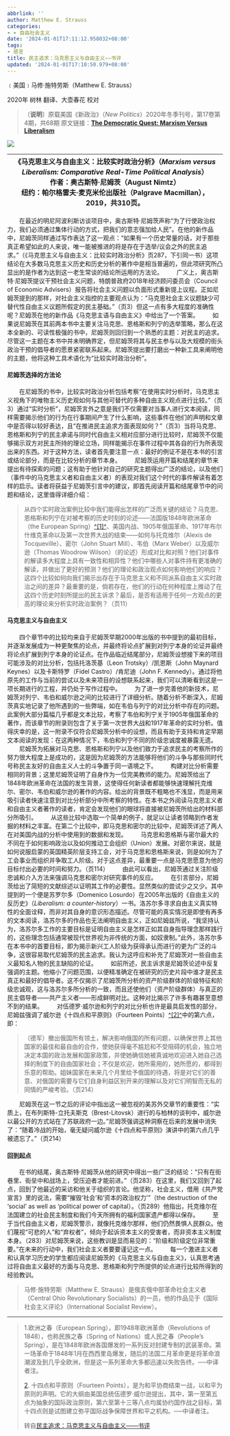 ```yaml
---
abbrlink: ''
author: Matthew E. Strauss
categories:
- - 自由社会主义
date: '2024-01-01T17:11:12.958032+08:00'
tags:
- 感言
title: 民主追求：马克思主义与自由主义——书评
updated: '2024-01-01T17:10:50.979+08:00'
---
```

﹝美国﹞马修·施特劳斯（Matthew E. Strauss）

2020年
树林 翻译、大壶春花 校对

> 〔**说明**〕原载美国《新政治》（*New Politics*）2020年冬季刊号，第17卷第4期，共68期
> 原文链接：[**The Democratic Quest: Marxism Versus Liberalism**](https://newpol.org/review/the-democratic-quest-marxism-versus-liberalism/)

![](https://www.marxists.org/chinese/reference-books/matthew-e-strauss-2020.jpg)

| 《马克思主义与自由主义：比较实时政治分析》（*Marxism versus Liberalism: Comparative Real-Time Political Analysis*）<br/>作者：奥古斯特·尼姆茨（August Nimtz）<br/>纽约：帕尔格雷夫·麦克米伦出版社（Palgrave Macmillan），2019，共310页。 |
| -------------------------------------------------------------------------------------------------------------------------------------------------------------------------------------------------------------------------------------------- |

　　在最近的明尼阿波利斯访谈项目中，奥古斯特·尼姆茨声称“为了行使政治权力，我们必须通过集体行动的方式，把我们的意志强加给人民”。在他的新作品中，尼姆茨同样通过写作表达了这一观点：“如果有一个历史常量的话，对于那些真正希望如此的人来说，唯一能被推进的将是存在于选举/议会之外的民主追求。”（《马克思主义与自由主义：比较实时政治分析》页287，下引同一书）这项结论在大多数马克思主义历史和历史分析的著作中是相当普遍的，但此项研究所凸显出的是作者为达到这一老生常谈的结论所运用的方法论。
　　广义上，奥古斯特·尼姆茨提议干预社会主义问题，特朗普政府2018年经济顾问委员会（Council of Economic Advisers）报告将社会主义问题以负面形式重新提上议程。正如尼姆茨提到的那样，对社会主义指控的主要观点认为：“马克思社会主义议题缺少可替代性自由主义议题所假定的民主基础。”（页3）但这一点有多大程度的准确性呢？尼姆茨在他的新作品《马克思主语与自由主义》中给出了一个答案。
　　如果说尼姆茨在其前两本书中主要关注马克思、恩格斯和列宁的选举策略，那么在这本全新的、可读性极强的书中，尼姆茨则回归到一个熟悉的主题：对民主的追求。尽管这一主题在本书中并未明确界定，但尼姆茨将其与民主参与以及大规模的街头政治干预的倡导者的愿景紧密联系起来。尼姆茨提出要打磨出一种新工具来阐明他的主题，他将这种工具术语化为“比较实时政治分析”。

#### 尼姆茨选择的方法论

　　在尼姆茨的书中，比较实时政治分析包括考察“在使用实时分析时，马克思主义视角下的唯物主义历史观如何与其他可替代的多种自由主义观点进行比较。”（页3）通过“实时分析”，尼姆茨言外之意是我们不仅需要对当事人进行文本阅读，同样需要揭示他们的行为在行事期间产生了什么影响，这些事件在他们的声明和文章中是否得以较好表达，且“在推进民主追求方面表现如何？”（页3）当将马克思、恩格斯和列宁的民主承诺与同时代自由主义相对应部分进行比较时，尼姆茨不仅能够揭示双方对民主所持的理论立场，同样能揭示在事件过程中其各自的行为所表现出来的东西。对于这种方法，读者首先要注意一点：最好的例证不是在本书的引言或结论部分，而是在比较分析的章节本身。
　　尼姆茨运用开篇和结尾的章节来提出有待探索的问题；这有助于他针对自己的研究主题得出广泛的结论，以及他们（事件中的马克思主义者和自由主义者）的表现对我们这个时代的事件解读有着怎样的启示。读者将获益于尼姆茨引言中的建议，即首先阅读开篇和结尾章节中的问题和结论，这里值得详细介绍：

> 从四个实时政治案例比较中我们能得出怎样的广泛而关键的结论？马克思、恩格斯和列宁在对被考察的历史时刻的论述——法国版1848年欧洲革命（the European Spring）[^[1]^](https://www.marxists.org/chinese/reference-books/mia-chinese-matthew-e-strauss-2020.htm#_ftn1)、美国内战、1905年俄国革命、1917年布尔什维克革命以及第一次世界大战的结束——如何与托克维尔（Alexis de Tocqueville）、密尔（John Stuart Mill）、韦伯（Marx Weber）以及威尔逊（Thomas Woodrow Wilson）（的论述）形成对比和对照？他们对事件的解读多大程度上具有一致性和相异性？他们中哪些人对事件持有更准确的解读，并做出了更好的预测？他们的理论和政治观点如何影响他们的响应？这四个比较如何向我们揭示出存在于马克思主义和不同派系自由主义实时政治之间的差异？最重要的是，倘若存在，他们的行动在何种程度上推动了在这四个历史时刻所提出的民主诉求？最后，是否有适用于任何一方观点的更高的理论来分析实时政治案例？（页11）

#### 马克思主义与自由主义

　　四个章节中的比较均来自于尼姆茨早期2000年出版的书中提到的最初目标，并逐渐发展成为一种更聚焦的论点，并最终将论点扩展到对列宁本身的论证并最终将论点扩展到列宁本身的论证点。在作品临近结尾部分，尼姆茨设想接下来的项目可能涉及的对比分析，包括托洛茨基（Leon Trotsky）/凯恩斯（John Maynard Keynes）以及卡斯特罗（Fidel Castro）/肯尼迪（John F. Kennedy）。通过将他原先的工作与当前的尝试以及未来项目的设想联系起来，我们可以清晰看到这是一项长期进行的工程，并仍处于写作过程中。
　　为了进一步完善他的新技术，尼姆茨对列宁、韦伯和威尔逊之间的比较进行了详细分析。随着分析不断深入，尼姆茨真实地记录了他所遇到的一些弊端，如在韦伯与列宁的对比分析中存在的问题。此案例大部分篇幅几乎都是文本比较，考察了韦伯和列宁关于1905年俄国革命的著作，而该章节的附录则包含了关于第一次世界大战和1917年革命的实时分析。值得庆幸的是，这一附录不仅符合尼姆茨分析中的设想，而且有助于支持和肯定早期文本阅读的发现：在这两种情况下，韦伯和列宁不同的阶级忠诚度被暴露无遗。
　　尼姆茨为拓展对马克思、恩格斯和列宁以及他们致力于追求民主的考察所作的努力很大程度上是成功的，这是因为尼姆茨的方法能够将他们的斗争与那些同时代号称民主友好的自由主义人士的斗争置于同一语境之下。
　　构建对比分析需要相同的背景；这里尼姆茨证明了自身作为一位完美教师的能力。尼姆茨给出了1848年欧洲革命在法国的发生背景，这使得任何新读者都能够快速理解托克维尔、密尔、韦伯和威尔逊的著作的内容。给出的背景既不粗略也不浅显，而是用来吸引读者快速注意到对比分析部分中所考察的特性。在本书之外阅读马克思主义者和自由主义者著作的读者，肯定会发现他们的眼球将直接被尼姆茨所给出的材料部分所吸引。
　　从这些比较中选取一个简单的例子，就足以让读者领略到作者发掘的材料之丰富。在第二个比较中，即马克思和密尔的比较中，尼姆茨详述了两人在对美国内战的分析中使用到的数据和发现。
　　马克思和恩格斯与密尔最大的不同在于如何影响政治以及如何推动工会组织（Union）发展。对密尔来说，就是如何说服启蒙的英国精英阶层支持工会，对于马克思和恩格斯来说，则是如何为了工会事业而组织并争取工人阶级。对于这点差异，最重要一点是马克思愿意为他的目标付出必要的时间和努力。（页114）
　　由此可以看出，尼姆茨通过关注阶级忠诚和介入方法来强调马克思和密尔对研究事件的反应。
　　在引言部分，尼姆茨给出了简短的文献综述以证明其工作的必要性。显然类似的尝试少之又少。其中提到的一个便是苏罗尔多（Domenico Losurdo）在2005年出版的《自由主义的反历史》（*Liberalism: a counter-history*）一书。洛苏尔多寻求自由主义真实特性的全面诠释，而非对其自身的意识形态描述。尽管可能的真实情况是即使有再多的文本阅读，洛苏尔多的作品也无法阐明自由主义，正如尼姆兹所说，“我坚持认为，洛苏尔多工作的主要目标是证明自由主义是怎样正如其自身指导理念那样践行的，这些理念包括通常被现代世界视为非传统的方面，如奴隶制。”此外，洛苏尔多在本书中的首要目标，即为揭示新兴工人阶级为获得承认而进行的更为广泛的斗争，这很容易取代尼姆茨的民主追求。我认为这呼应和补充了尼姆茨对一些自由主义最知名人物的民主缺陷的论证。
　　如前所述，民主诉求是尼姆茨论述中反复强调的主题。他缩小了问题范围，以便精准确定在被研究的历史片段中谁才是民主真正和最好的倡导者。这不仅揭示了尼姆茨所分析的资产阶级群体的阶级特征和阶级忠诚观，这与洛苏尔多所分析的一致，而且还使他们（资产阶级群体）与真正的民主倡导者——共产主义者——形成鲜明对比。这种对比揭示了许多有趣甚至意想不到的结果。
　　对伍德罗·威尔逊和列宁的对比分析也许是最具启发性的部分，尼姆兹强调了威尔逊《十四点和平原则》（Fourteen Points）[^[2]^](https://www.marxists.org/chinese/reference-books/mia-chinese-matthew-e-strauss-2020.htm#_ftn2)中的第六点，即：

> （德军）撤出俄国所有领土，解决影响俄国的所有问题，以确保世界上其他国家的最佳和最自由的合作，使她获得毫不尴尬和不受阻碍的机会，独立地决定本国的政治发展和国家政策，并使她确信她被真诚地欢迎进入她自己选择的制度下的自由国家社会；不仅是欢迎，她所需用的，她所愿的，都得到乐意的帮助。姐妹国家在未来几个月里给予俄国的待遇，将是对它们的善意、对俄国的需要与它们自身利益区别开来的理解以及对它们明智而无私的同情的严峻考验。（页214）

　　尼姆茨在这一节之后的评论中指出这一被忽视的美苏外交章节的重要性：“实质上，在布列斯特-立托夫斯克（Brest-Litovsk）进行的与柏林的谈判中，威尔逊以最公开的方式站在了苏联政府一边。”尼姆茨强调这种洞察在后来的发展中消失了：“随着冷战的开始，毫无疑问威尔逊《十四点和平原则》演讲中的第六点几乎被遗忘了。”（页214）

#### 回到起点

　　在书的结尾，奥古斯特·尼姆茨从他的研究中得出一些广泛的结论：“只有在街巷里、街垒中和战场上，受压迫者才能前进。”（页283）在这里，我们又回到了起点，回到了他最近的采访和他关于组织的言论。他坚称，社会主义，借用《共产党宣言》里的说法，需要“摧毁‘社会’和‘资本的政治权力’”（the destruction of the ‘social’ as well as ‘political power of capital）。（页289）他指出，托克维尔在法国建立的社会民主制度和我们今天所拥有的福利国家遗产都得以保存。
　　至于当代自由主义者，尼姆茨警示，就像托克维尔那样，他们仍然畏惧人民群众。他们蔑视“可悲的人”和“弃权者”，倾向于起诉资本主义的受害者，而非资本主义制度本身。（283）对尼姆茨来说，这些教训是显而易见的：“阶级和阶级定位非常重要。”在未来的行动中，我们社会主义者要要谨记这一点。
　　每一个激进主义者和认真学习历史的学生都应阅读尼姆茨的《马克思主义与自由主义》，认真思考通过将自由主义最好的方面与马克思、恩格斯和列宁所提供的论点进行比较所得到的经验教训。

> 马修·施特劳斯（Matthew E. Strauss）是俄亥俄中部革命社会主义者（Central Ohio Revolutionary Socialists）的一员，他的作品见于《国际社会主义评论》（International Socialist Review）。

---

> 1.欧洲之春（European Spring），即1948年欧洲革命（Revolutions of 1848），也称民族之春（Spring of Nations）或人民之春（People’s Spring），是在1848年欧洲各国爆发的一系列反对封建专制的武装革命。第一场革命于1848年1月在西西里岛爆发，随后的法国二月革命更是将革命浪潮波及到几乎全欧洲，但是这一系列革命大多都迅速以失败告终。──中译者注。
>
> [2](https://www.marxists.org/chinese/reference-books/mia-chinese-matthew-e-strauss-2020.htm#_ftnref2). 十四点和平原则（Fourteen Points），是为和平协商结束一战，以和平为原则的声明。它的大纲由美国总统伍德罗·威尔逊提出，其中，第一至第五点为抽象的国际政治原则，第六至第十三等八点均属协约国作战之目标，第十四点则是试图建立弥平国际战争保障世界和平之机构。──中译者注。
>
> 转自[民主追求：马克思主义与自由主义——书评](https://www.marxists.org/chinese/reference-books/mia-chinese-matthew-e-strauss-2020.htm "中文马克思主义文库")
